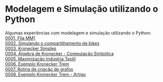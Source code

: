 # Modelagem e Simulação utilizando o Python

Algumas experiências com modelagem e simulação utilizando o Python:<br />
[0001. Fila MM1](/0001_Fila_MM1.ipynb)<br />
[0002. Simulando o compartilhamento de bikes](/0002_compartilhamento_bicicletas.ipynb)<br />
[0003. Kronecker Simples](/0003_Kronecker_Simples.ipynb)<br />
[0004. Álgebra de Kronecker - Computação Simbólica](/0004_kronecker_algebra_computacao_simbolica.ipynb)<br />
[0005. Maximização Indústria Textil](/0005_maximizacao_ind_textil.ipynb)<br />
[0006. Exemplo Kronecker Trem](/0006_ex_trem_kronecker_algebra_computacao_simbolica.ipynb)<br />
[0007. Rotina de criação de grafos](/0007_rotina_criacao_grafos.ipynb)<br />
[0008. Exemplo Kronecker Trem - Artigo](/0008_ex_trem_kronecker_artigo.ipynb)<br />
